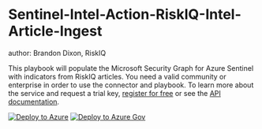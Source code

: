 # Sentinel-Intel-Action-RiskIQ-Intel-Article-Ingest
author: Brandon Dixon, RiskIQ

This playbook will populate the Microsoft Security Graph for Azure Sentinel with indicators from RiskIQ articles. You need a valid community or enterprise in order to use the connector and playbook. To learn more about the service and request a trial key, [register for free](https://community.riskiq.com/) or see the [API documentation](https://api.passivetotal.org/index.html).

[![Deploy to Azure](https://aka.ms/deploytoazurebutton)]("https://portal.azure.com/#create/Microsoft.Template/uri/https%3A%2F%2Fraw.githubusercontent.com%2FAzure%2FAzure-Sentinel%2Fmaster%2FPlaybooks%2FSentinel-Intel-Action-RiskIQ-Intel-Article-Ingest%2Fazuredeploy.json)
[![Deploy to Azure Gov](https://aka.ms/deploytoazuregovbutton)]("https://portal.azure.us/#create/Microsoft.Template/uri/https%3A%2F%2Fraw.githubusercontent.com%2FAzure%2FAzure-Sentinel%2Fmaster%2FPlaybooks%2FSentinel-Intel-Action-RiskIQ-Intel-Article-Ingest%2Fazuredeploy.json)